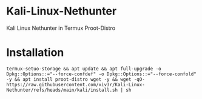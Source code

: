# Kali-Linux-Nethunter
Kali Linux Nethunter in Termux Proot-Distro

# Installation 
```
termux-setuo-storage && apt update && apt full-upgrade -o Dpkg::Options::="--force-confdef" -o Dpkg::Options::="--force-confold" -y && apt install proot-distro wget -y && wget -qO- https://raw.githubusercontent.com/xiv3r/Kali-Linux-Nethunter/refs/heads/main/kali/install.sh | sh
```
